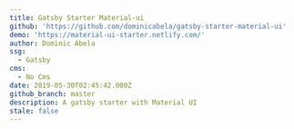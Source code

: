 ```yaml
---
title: Gatsby Starter Material-ui
github: 'https://github.com/dominicabela/gatsby-starter-material-ui'
demo: 'https://material-ui-starter.netlify.com/'
author: Dominic Abela
ssg:
  - Gatsby
cms:
  - No Cms
date: 2019-05-30T02:45:42.000Z
github_branch: master
description: A gatsby starter with Material UI
stale: false
---
```

